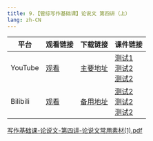 ```yaml
---
title: 9.【管综写作基础课】论说文 第四讲（上）
lang: zh-CN
---
```


| 平台       | 观看链接   | 下载链接     | 课件链接         |
|----------|--------|----------|--------------|
| YouTube  | [观看]() | [主要地址]() | [测试1]()<br/>[测试2]()<br/>[测试2]()  |
| Bilibili | [观看]() | [备用地址]() | [测试2]()<br/>[测试2]()<br/>[测试2]()      |

[写作基础课-论说文-第四讲-论说文常用素材(1).pdf](..%2F..%2Fpublic%2Fwrite%2F1.%E5%86%99%E4%BD%9C-%E5%9F%BA%E7%A1%80%E7%9F%A5%E8%AF%86%2F9.%E3%80%90%E7%AE%A1%E7%BB%BC%E5%86%99%E4%BD%9C%E5%9F%BA%E7%A1%80%E8%AF%BE%E3%80%91%E8%AE%BA%E8%AF%B4%E6%96%87%20%E7%AC%AC%E5%9B%9B%E8%AE%B2%EF%BC%88%E4%B8%8A%EF%BC%89%2F%E5%86%99%E4%BD%9C%E5%9F%BA%E7%A1%80%E8%AF%BE-%E8%AE%BA%E8%AF%B4%E6%96%87-%E7%AC%AC%E5%9B%9B%E8%AE%B2-%E8%AE%BA%E8%AF%B4%E6%96%87%E5%B8%B8%E7%94%A8%E7%B4%A0%E6%9D%90%281%29.pdf)





